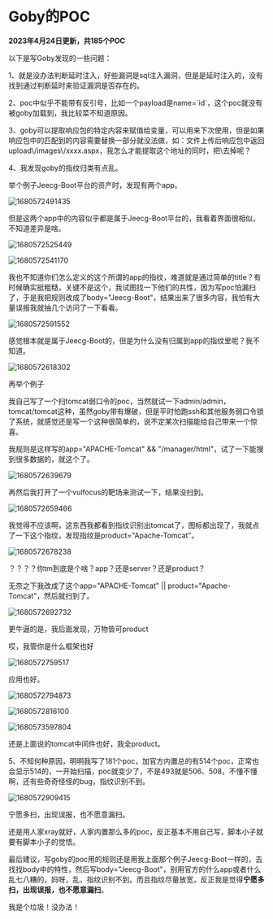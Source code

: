 # Goby的POC

**2023年4月24日更新，共185个POC**

以下是写Goby发现的一些问题：

1、就是没办法判断延时注入，好些漏洞是sql注入漏洞，但是是延时注入的，没有找到通过判断延时来验证漏洞是否存在的。

2、poc中似乎不能带有反引号，比如一个payload是name=\`id\`，这个poc就没有被goby加载到，我比较菜不知道原因。

3、goby可以提取响应包的特定内容来赋值给变量，可以用来下次使用，但是如果响应包中的匹配到的内容需要替换一部分就没法做，如：文件上传后响应包中返回upload\\/images\\/xxxx.aspx，我怎么才能提取这个地址的同时，把\去掉呢？

4、我发现goby的指纹归类有点乱。

 举个例子Jeecg-Boot平台的资产时，发现有两个app。 

![1680572491435](images/1680572491435.png)

 但是这两个app中的内容似乎都是属于Jeecg-Boot平台的，我看着界面很相似，不知道差异是啥。 

![1680572525449](images/1680572525449.png)

![1680572541170](images/1680572541170.png)

 我也不知道你们怎么定义的这个所谓的app的指纹，难道就是通过简单的title？有时候确实挺粗糙，关键不是这个，我试图找一下他们的共性，因为写poc怕漏扫了，于是我把规则改成了body="Jeecg-Boot"，结果出来了很多内容，我怕有大量误报我就抽几个访问了一下看看。 

![1680572591552](images/1680572591552.png)

 感觉根本就是属于Jeecg-Boot的，但是为什么没有归属到app的指纹里呢？我不知道。 

![1680572618302](images/1680572618302.png)

再举个例子

我自己写了一个扫tomcat弱口令的poc，当然就试一下admin/admin，tomcat/tomcat这种，虽然goby带有爆破，但是平时怕跑ssh和其他服务弱口令锁了系统，就感觉还是写一个这种很简单的，说不定某次扫描能给自己带来一个惊喜。

我规则是这样写的app="APACHE-Tomcat" && "/manager/html"，试了一下能搜到很多数据的，就这个了。

![1680572639679](images/1680572639679.png)

 再然后我打开了一个vulfocus的靶场来测试一下，结果没扫到。 

![1680572659466](images/1680572659466.png)

 我觉得不应该啊，这东西我都看到指纹识别出tomcat了，图标都出现了，我就点了一下这个指纹，发现指纹是product="Apache-Tomcat"。 

![1680572678238](images/1680572678238.png)

？？？？你tm到底是个啥？app？还是server？还是product？

无奈之下我改成了这个app="APACHE-Tomcat" || product="Apache-Tomcat"，然后就扫到了。

![1680572692732](images/1680572692732.png)

更牛逼的是，我后面发现，万物皆可product

哎，我管你是什么框架也好

![1680572759517](images/1680572759517.png)

应用也好。

![1680572794873](images/1680572794873.png)

![1680572816100](images/1680572816100.png)

![1680573597804](images/1680573597804.png)

还是上面说的tomcat中间件也好，我全product。

5、不知何种原因，明明我写了181个poc，加官方内置总的有514个poc，正常也会显示514的，一开始扫描，poc就变少了，不是493就是506、508，不懂不懂啊，还有些奇奇怪怪的bug，指纹识别不到。

![1680572909415](images/1680572909415.png)

宁愿多扫，出现误报，也不愿意漏扫。

还是用人家xray就好，人家内置那么多的poc，反正基本不用自己写，脚本小子就要有脚本小子的觉悟。

最后建议，写goby的poc用的规则还是用我上面那个例子Jeecg-Boot一样的，去找找body中的特性，然后写body="Jeecg-Boot"，别用官方的什么app或者什么乱七八糟的，妈呀，乱，指纹识别不到。而且指纹尽量放宽，反正我是觉得**宁愿多扫，出现误报，也不愿意漏扫**。

我是个垃圾！没办法！
